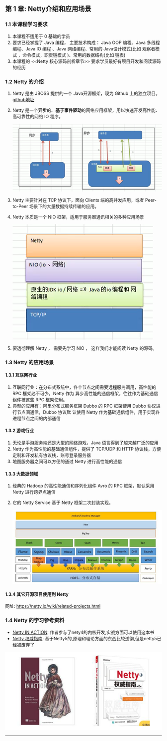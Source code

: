 ## 第 1 章: Netty介绍和应用场景

### 1.1 本课程学习要求

1. 本课程不适用于 0 基础的学员
2. 要求已经掌握了 Java 编程， 主要技术构成： Java OOP 编程、Java 多线程编程、Java IO 编程 、Java 网络编程、常用的 Java设计模式(比如 观察者模式 ，命令模式，职责链模式 )、常用的数据结构(比如
   链表)
3. 本课程的 <<Netty 核心源码剖析章节>> 要求学员最好有项目开发和阅读源码的经历

### 1.2 Netty 的介绍

1. Netty 是由 JBOSS 提供的一个 Java开源框架，现为 Github 上的独立项目。[github地址](https://github.com/netty/netty)

2. Netty 是一个**异步**的、**基于事件驱动**的网络应用框架，用以快速开发高性能、高可靠性的网络 IO 程序。

   ![image-20201229152516444](assets/image-20201229152516444.png)

3. Netty 主要针对在 TCP 协议下，面向 Clients 端的高并发应用，或者 Peer-to-Peer 场景下的大量数据持续传输的应用。

4. Netty 本质是一个 NIO 框架，适用于服务器通讯相关的多种应用场景

   ![image-20201229155012488](assets/image-20201229155012488.png)

5. 要透彻理解 Netty ， 需要先学习 NIO ， 这样我们才能阅读 Netty 的源码。

### 1.3 Netty 的应用场景

#### 1.3.1 互联网行业

1. 互联网行业：在分布式系统中，各个节点之间需要远程服务调用，高性能的 RPC 框架必不可少，Netty 作为 异步高性能的通信框架，往往作为基础通信组件被这些 RPC 框架使用。
2. 典型的应用有：阿里分布式服务框架 Dubbo 的 RPC 框架使用 Dubbo 协议进行节点间通信，Dubbo 协议默 认使用 Netty 作为基础通信组件，用于实现各进程节点之间的内部通信

#### 1.3.2 游戏行业

1. 无论是手游服务端还是大型的网络游戏，Java 语言得到了越来越广泛的应用
2. Netty 作为高性能的基础通信组件，提供了 TCP/UDP 和 HTTP 协议栈，方便定制和开发私有协议栈，账号登录服务器
3. 地图服务器之间可以方便的通过 Netty 进行高性能的通信

#### 1.3.3 大数据领域

1. 经典的 Hadoop 的高性能通信和序列化组件 Avro 的 RPC 框架，默认采用 Netty 进行跨界点通信

2. 它的 Netty Service 基于 Netty 框架二次封装实现。

   ![image-20201229142814562](assets/image-20201229142814562.png)

#### 1.3.4 其它开源项目使用到 Netty

网址: https://netty.io/wiki/related-projects.html

### 1.4 Netty 的学习参考资料

- [Netty IN ACTION](https://book.douban.com/subject/27038538/): 作者参与了nety4的内核开发,实战方面可以使用这本书
- [Netty 权威指南](https://book.douban.com/subject/26373138/): 基于Netty5的,原理和理论方面的东西比较透彻,但是netty5已经被废弃了

![image-20201229142901822](assets/image-20201229142901822.png)

---


